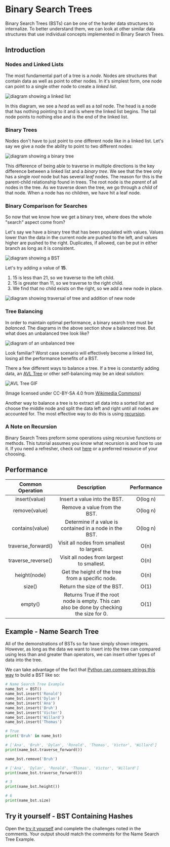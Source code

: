 # Binary Search Trees

Binary Search Trees (BSTs) can be one of the harder data structures to internalize.
To better understand them, we can look at other similar data structures that use individual
concepts implemented in Binary Search Trees.

## Introduction

### Nodes and Linked Lists

The most fundamental part of a tree is a *node*. Nodes are structures that contain
data as well as point to other nodes. In it's simplest form, one node can point to a
single other node to create a *linked list*.

![diagram showing a linked list](pictures/nodes-linked-list.drawio.svg)

In this diagram, we see a *head* as well as a *tail* node. The head is a node that has nothing
pointing to it and is where the linked list begins. The tail node points to nothing else and is
the end of the linked list.

### Binary Trees

Nodes don't have to just point to one different node like in a linked list. Let's say we give
a node the ability to point to two different nodes:

![diagram showing a binary tree](pictures/binary-tree.drawio.svg)

This difference of being able to traverse in multiple directions is the key difference between
a linked list and a *binary tree*. We see that the tree only has a single *root* node but
has several *leaf* nodes. The reason for this is the parent-child relationship found in trees.
The root node is the *parent* of all nodes in the tree. As we traverse down the tree, we go
through a *child* of that node. When a node has no children, we have hit a leaf node.

### Binary Comparison for Searches

So now that we know how we get a binary tree, where does the whole "search" aspect come from?

Let's say we have a binary tree that has been populated with values. Values lower than the data
in the current node are pushed to the left, and values higher are pushed to the right.
Duplicates, if allowed, can be put in either branch as long as it is consistent.

![diagram showing a BST](pictures/bst-example.drawio.svg)

Let's try adding a value of **15**.

1. 15 is less than 21, so we traverse to the left child.
2. 15 is greater than 11, so we traverse to the right child.
3. We find that no child exists on the right, so we add a new node in place.

![diagram showing traversal of tree and addition of new node](pictures/bst-add-node-example.drawio.svg)

### Tree Balancing

In order to maintain optimal performance, a binary search tree must be *balanced*.
The diagrams in the above section show a balanced tree. But what does an unbalanced tree look like?

![diagram of an unbalanced tree](pictures/unbalanced-bst.drawio.svg)

Look familiar? Worst case scenario will effectively become a linked list, losing all the performance
benefits of a BST.

There a few different ways to balance a tree. If a tree is constantly adding data, an
[AVL Tree](https://en.wikipedia.org/wiki/AVL_tree) or other self-balancing may be an ideal solution:

![AVL Tree GIF](https://upload.wikimedia.org/wikipedia/commons/f/fd/AVL_Tree_Example.gif)

(Image licensed under CC-BY-SA 4.0 from
[Wikimedia Commons](https://commons.wikimedia.org/wiki/File:AVL_Tree_Example.gif))

Another way to balance a tree is to extract all data into a sorted list and choose the middle node
and split the data left and right until all nodes are accounted for. The most effective way to do this
is using [recursion](#a-note-on-recursion).

### A Note on Recursion

Binary Search Trees preform some operations using recursive functions or methods.
This tutorial assumes you know what recursion is and how to use it.
If you need a refresher, check out [here](https://en.wikipedia.org/wiki/Recursion_(computer_science))
or a preferred resource of your choosing.

## Performance

|  Common Operation  |                                        Description                                        | Performance |
|:------------------:|:-----------------------------------------------------------------------------------------:|:-----------:|
| insert(value)      | Insert a value into the BST.                                                              | O(log n)    |
| remove(value)      | Remove a value from the BST.                                                              | O(log n)    |
| contains(value)    | Determine if a value is contained in a node in the BST.                                   | O(log n)    |
| traverse_forward() | Visit all nodes from smallest to largest.                                                 | O(n)        |
| traverse_reverse() | Visit all nodes from largest to smallest.                                                 | O(n)        |
| height(node)       | Get the height of the tree from a specific node.                                          | O(n)        |
| size()             | Return the size of the BST.                                                               | O(1)        |
| empty()            | Returns True if the root node is empty. This can also be done by checking the size for 0. | O(1)        |

## Example - Name Search Tree

All of the demonstrations of BSTs so far have simply shown integers.
However, as long as the data we want to insert into the tree can compared using less than
and greater than operators, we can insert other types of data into the tree.

We can take advantage of the fact that
[Python can compare strings this way](https://docs.python.org/3/tutorial/datastructures.html#comparing-sequences-and-other-types)
to build a BST like so:

```python
# Name Search Tree Example
name_bst = BST()
name_bst.insert('Ronald')
name_bst.insert('Dylan')
name_bst.insert('Ana')
name_bst.insert('Bruh')
name_bst.insert('Victor')
name_bst.insert('Willard')
name_bst.insert('Thomas')

# True
print('Bruh' in name_bst)

# ['Ana', 'Bruh', 'Dylan', 'Ronald', 'Thomas', 'Victor', 'Willard']
print(name_bst.traverse_forward())

name_bst.remove('Bruh')

# ['Ana', 'Dylan', 'Ronald', 'Thomas', 'Victor', 'Willard']
print(name_bst.traverse_forward())

# 3
print(name_bst.height())

# 6
print(name_bst.size)
```

## Try it yourself - BST Containing Hashes

Open the [try it yourself](src/tryit_bst_with_hashes.py) and complete
the challenges noted in the comments. Your output should match the comments
for the Name Search Tree Example.
